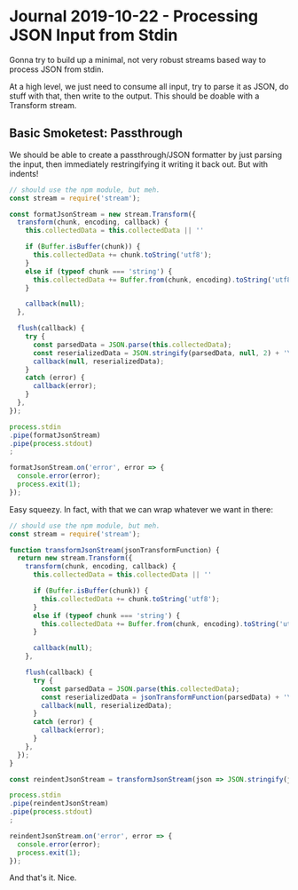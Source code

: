 Journal 2019-10-22 - Processing JSON Input from Stdin
========

Gonna try to build up a minimal, not very robust streams based way to process JSON from stdin.

At a high level, we just need to consume all input, try to parse it as JSON, do stuff with that, then write to the output.  This should be doable with a Transform stream.



## Basic Smoketest: Passthrough

We should be able to create a passthrough/JSON formatter by just parsing the input, then immediately restringifying it writing it back out.  But with indents!

```js
// should use the npm module, but meh.
const stream = require('stream');

const formatJsonStream = new stream.Transform({
  transform(chunk, encoding, callback) {
    this.collectedData = this.collectedData || ''

    if (Buffer.isBuffer(chunk)) {
      this.collectedData += chunk.toString('utf8');
    }
    else if (typeof chunk === 'string') {
      this.collectedData += Buffer.from(chunk, encoding).toString('utf8');
    }

    callback(null);
  },

  flush(callback) {
    try {
      const parsedData = JSON.parse(this.collectedData);
      const reserializedData = JSON.stringify(parsedData, null, 2) + '\n';
      callback(null, reserializedData);
    }
    catch (error) {
      callback(error);
    }
  },
});

process.stdin
.pipe(formatJsonStream)
.pipe(process.stdout)
;

formatJsonStream.on('error', error => {
  console.error(error);
  process.exit(1);
});
```

Easy squeezy.  In fact, with that we can wrap whatever we want in there:

```js
// should use the npm module, but meh.
const stream = require('stream');

function transformJsonStream(jsonTransformFunction) {
  return new stream.Transform({
    transform(chunk, encoding, callback) {
      this.collectedData = this.collectedData || ''

      if (Buffer.isBuffer(chunk)) {
        this.collectedData += chunk.toString('utf8');
      }
      else if (typeof chunk === 'string') {
        this.collectedData += Buffer.from(chunk, encoding).toString('utf8');
      }

      callback(null);
    },

    flush(callback) {
      try {
        const parsedData = JSON.parse(this.collectedData);
        const reserializedData = jsonTransformFunction(parsedData) + '\n';
        callback(null, reserializedData);
      }
      catch (error) {
        callback(error);
      }
    },
  });
}

const reindentJsonStream = transformJsonStream(json => JSON.stringify(json, null, 2))

process.stdin
.pipe(reindentJsonStream)
.pipe(process.stdout)
;

reindentJsonStream.on('error', error => {
  console.error(error);
  process.exit(1);
});
```

And that's it.  Nice.
